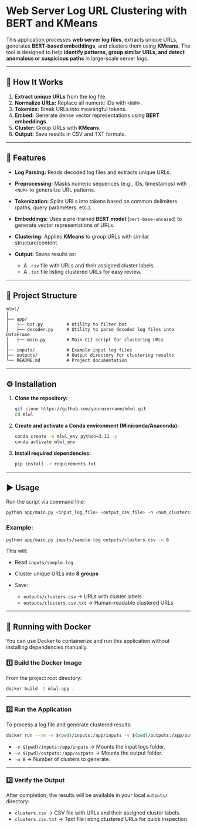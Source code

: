 # **Web Server Log URL Clustering with BERT and KMeans**

This application processes **web server log files**, extracts unique URLs, generates **BERT-based embeddings**, and clusters them using **KMeans**.
The tool is designed to help **identify patterns, group similar URLs, and detect anomalous or suspicious paths** in large-scale server logs.

---

## 🧠 How It Works

1. **Extract unique URLs** from the log file.
2. **Normalize URLs:** Replace all numeric IDs with `<NUM>`.
3. **Tokenize:** Break URLs into meaningful tokens.
4. **Embed:** Generate dense vector representations using **BERT embeddings**.
5. **Cluster:** Group URLs with **KMeans**.
6. **Output:** Save results in CSV and TXT formats.

---

## 🚀 Features

* **Log Parsing:** Reads decoded log files and extracts unique URLs.
* **Preprocessing:** Masks numeric sequences (e.g., IDs, timestamps) with `<NUM>` to generalize URL patterns.
* **Tokenization:** Splits URLs into tokens based on common delimiters (paths, query parameters, etc.).
* **Embeddings:** Uses a pre-trained **BERT model** (`bert-base-uncased`) to generate vector representations of URLs.
* **Clustering:** Applies **KMeans** to group URLs with similar structure/content.
* **Output:** Saves results as:

  * A `.csv` file with URLs and their assigned cluster labels.
  * A `.txt` file listing clustered URLs for easy review.

---

## 📂 Project Structure

```
mlwl/
│
├── app/
│   ├── bot.py         # Utility to filter bot
│   ├── decoder.py     # Utility to parse decoded log files into DataFrame
│   ├── main.py        # Main CLI script for clustering URLs
│
├── inputs/            # Example input log files
├── outputs/           # Output directory for clustering results
└── README.md          # Project documentation
```

---

## ⚙️ Installation

1. **Clone the repository:**

   ```bash
   git clone https://github.com/yourusername/mlwl.git
   cd mlwl
   ```

2. **Create and activate a Conda environment (Miniconda/Anaconda):**

   ```bash
   conda create -n mlwl_env python=3.11 -y
   conda activate mlwl_env
   ```

3. **Install required dependencies:**

   ```bash
   pip install -r requirements.txt
   ```


---

## ▶️ Usage

Run the script via command line:

```bash
python app/main.py <input_log_file> <output_csv_file> -n <num_clusters>
```

### Example:

```bash
python app/main.py inputs/sample.log outputs/clusters.csv -n 8
```

This will:

* Read `inputs/sample.log`
* Cluster unique URLs into **8 groups**
* Save:

  * `outputs/clusters.csv` → URLs with cluster labels
  * `outputs/clusters.csv.txt` → Human-readable clustered URLs

---

## 🐳 Running with Docker

You can use Docker to containerize and run this application without installing dependencies manually.

### **1️⃣ Build the Docker Image**

From the project root directory:

```bash
docker build -t mlwl-app .
```

---

### **2️⃣ Run the Application**

To process a log file and generate clustered results:

```bash
docker run --rm -v $(pwd)/inputs:/app/inputs -v $(pwd)/outputs:/app/outputs mlwl-app python app/main.py inputs/sample.log outputs/sample.csv -n 8
```

* `-v $(pwd)/inputs:/app/inputs` → Mounts the input logs folder.
* `-v $(pwd)/outputs:/app/outputs` → Mounts the output folder.
* `-n 8` → Number of clusters to generate.

---

### **3️⃣ Verify the Output**

After completion, the results will be available in your local `outputs/` directory:

* `clusters.csv` → CSV file with URLs and their assigned cluster labels.
* `clusters.csv.txt` → Text file listing clustered URLs for quick inspection.